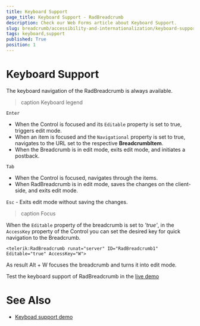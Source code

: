 ```yaml
---
title: Keyboard Support
page_title: Keyboard Support - RadBreadcrumb
description: Check our Web Forms article about Keyboard Support.
slug: breadcrumb/accessibility-and-internationalization/keyboard-support
tags: keyboard,support
published: True
position: 1
---
```


# Keyboard Support

The keyboard navigation of the RadBreadcrumb is always available.

>caption Keyboard legend

`Enter`
* When the Control is focused and its `Editable` property is set to true, triggers edit mode.
* When an item is focused and the `Navigational` property is set to true, navigates to the URL set to the respective **BreadcrumbItem**.
* When the Breadcrumb is in edit mode, exits edit mode, and initiates a postback.

`Tab`
* When the Control is focused, navigates through the items.
* When RadBreadcrumb is in edit mode, saves the changes on the client-side, and exits edit mode.

`Esc` - Exits edit mode without saving the changes.

>caption Focus

When the `Editable` property of the breadcrumb is set to *'true'*, in the `AccessKey` property of the Control you can set the desired key for quick navigation to the Breadcrumb.

````ASP.NET
<telerik:RadBreadcrumb runat="server" ID="RadBreadcrumb1" Editable="true" AccessKey="W">
````

As result Alt + W focuses the breadcrumb and turns it into edit mode.

Test the keyboard support of RadBreadcrumb in the [live demo](https://demos.telerik.com/aspnet-ajax/breadcrumb/accessibility-and-internationalization/keyboardsupport/defaultcs.aspx)


# See Also

 * [Keyboad support demo](https://demos.telerik.com/aspnet-ajax/breadcrumb/accessibility-and-internationalization/keyboardsupport/defaultcs.aspx)
 



